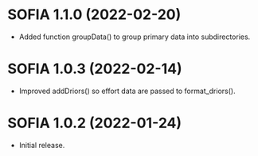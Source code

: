 # SOFIA 1.1.0 (2022-02-20)

* Added function groupData() to group primary data into subdirectories.




# SOFIA 1.0.3 (2022-02-14)

* Improved addDriors() so effort data are passed to format_driors().




# SOFIA 1.0.2 (2022-01-24)

* Initial release.
